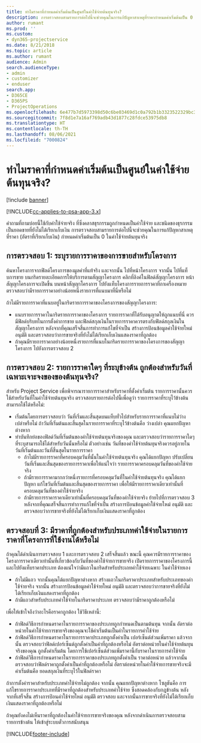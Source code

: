 ```yaml
---
title: ทำไมราคาที่กำหนดค่าเริ่มต้นเป็นศูนย์ในค่าใช้จ่ายต้นทุนจริง?
description: การตรวจสอบสามรายการต่อไปนี้จะช่วยคุณในการแก้ปัญหาสาเหตุที่ราคากำหนดค่าเริ่มต้นเป็น 0 ในค่าใช้จ่ายต้นทุนจริง
author: rumant
ms.prod: ''
ms.custom:
- dyn365-projectservice
ms.date: 8/21/2018
ms.topic: article
ms.author: rumant
audience: Admin
search.audienceType:
- admin
- customizer
- enduser
search.app:
- D365CE
- D365PS
- ProjectOperations
ms.openlocfilehash: 6e477b7d5973398d50c6be03469d1c0a792b1b3323522329bc33cba755104968
ms.sourcegitcommit: 7f8d1e7a16af769adb43d1877c28fdce53975db8
ms.translationtype: HT
ms.contentlocale: th-TH
ms.lasthandoff: 08/06/2021
ms.locfileid: "7000824"
---
```

# <a name="why-is-the-price-defaulting-to-zero-on-expense-sales-actuals"></a>ทำไมราคาที่กำหนดค่าเริ่มต้นเป็นศูนย์ในค่าใช้จ่ายต้นทุนจริง?

[!include [banner](../includes/psa-now-project-operations.md)]

[!INCLUDE[cc-applies-to-psa-app-3.x](../includes/cc-applies-to-psa-app-3x.md)]

คำถามที่ถามบ่อยนี้ใช้กับค่าใช้จ่ายจริง ที่ซึ่งคลาสธุรกรรมถูกกำหนดเป็นค่าใช้จ่าย และชนิดของธุรกรรมเป็นยอดขายที่ยังไม่ได้เรียกเก็บเงิน การตรวจสอบสามรายการต่อไปนี้จะช่วยคุณในการแก้ปัญหาสาเหตุที่ราคา (อัตราที่เรียกเก็บเงิน) กำหนดค่าเริ่มต้นเป็น 0 ในค่าใช้จ่ายต้นทุนจริง

## <a name="check-1-identify-the-sales-price-list-for-project"></a>การตรวจสอบ 1: ระบุรายการราคาของการขายสำหรับโครงการ

ค้นหาโครงการจากฟิลด์โครงการของมูลค่าที่แท้จริง และจากนั้น ไปที่หน้าโครงการ จากนั้น ไปที่แท็บการขาย บนกริดรายละเอียดการให้บริการตามสัญญาโครงการ คลิกที่ลิงค์ในฟิลด์สัญญาโครงการ หน้าสัญญาโครงการจะเปิดขึ้น บนหน้าสัญญาโครงการ ไปยังแท็บโครงการรายการราคาที่กาเครื่องหมาย ตรวจสอบว่ามีรายการราคาอย่างน้อยหนึ่งรายการที่แนบมาที่นี่หรือไม่

ถ้าไม่มีรายการราคาที่แนบอยู่ในกริดรายการราคาของโครงการของสัญญาโครงการ:

- แนบรายการราคาในกริดรายการราคาของโครงการ รายการราคาที่ได้รับอนุญาตให้ถูกแนบที่นี่ ควรมีฟิลด์บริบทในการตั้งค่าการขาย และฟิลด์สกุลเงินในรายการราคาควรตรงกับฟิลด์สกุลเงินในสัญญาโครงการ หลังจากที่คุณเสร็จสิ้นการทำการแก้ไขที่จำเป็น สร้างการป้อนข้อมูลค่าใช้จ่ายใหม่ อนุมัติ และตรวจสอบว่าการขายจริงที่ยังไม่ได้เรียกเก็บเงินแสดงราคาที่ถูกต้อง
- ถ้าคุณมีรายการราคาอย่างน้อยหนึ่งรายการที่แนบในกริดรายการราคาของโครงการของสัญญาโครงการ ไปยังการตรวจสอบ 2

## <a name="check-2-are-any-of-the-price-lists-identified-above-valid-for-the-specific-date-of-the-expense-actual"></a>การตรวจสอบ 2: รายการราคาใดๆ ที่ระบุข้างต้น ถูกต้องสำหรับวันที่เฉพาะเจาะจงของของต้นทุนจริง?

สำหรับ Project Service เพื่อพิจารณารายการราคาสำหรับราคาที่ตั้งค่าเริ่มต้น รายการราคานั้นควรใช้สำหรับวันที่ในค่าใช้จ่ายต้นทุนจริง ตรวจสอบรายการต่อไปนี้เพื่อดูว่า รายการราคาที่ระบุไว้ข้างต้นสามารถใช้ได้หรือไม่:

- เริ่มต้นโดยการตรวจสอบว่า วันที่เริ่มและสิ้นสุดบนแท็บทั่วไปสำหรับรายการราคาที่แนบไม่ว่างเปล่าหรือไม่ ถ้าวันที่เริ่มต้นและสิ้นสุดในรายการราคาที่ระบุไว้ข้างต้นคือ ว่างเปล่า คุณแยกปัญหาต่างหาก 
- ทำบันทึกย่อของฟิลด์วันที่เริ่มต้นของค่าใช้จ่ายต้นทุนจริงของคุณ และตรวจสอบว่ารายการราคาใดๆ ที่ระบุสามารถใช้ได้สำหรับวันนั้นหรือไม่ ตัวอย่างเช่น วันที่ของค่าใช้จ่ายต้นทุนจริงควรอยู่ภายในวันที่เริ่มต้นและวันที่สิ้นสุดในรายการราคา 
    - ถ้าไม่มีรายการราคาที่ครอบคลุมวันที่นั้นในค่าใช้จ่ายต้นทุนจริง คุณได้แยกปัญหา ปรับเปลี่ยนวันที่เริ่มและสิ้นสุดของรายการราคาเพื่อให้แน่ใจว่า รายการราคาครอบคลุมวันที่ของค่าใช้จ่ายจริง 
    - ถ้ามีรายการราคามากกว่าหนึ่งรายการที่ครอบคลุมวันที่ในค่าใช้จ่ายต้นทุนจริง คุณได้แยกปัญหา แก้ไขวันที่เริ่มต้นและสิ้นสุดของรายการราคา เพื่อให้มีรายการราคาเดียวเท่านั้นที่ครอบคลุมวันที่ของค่าใช้จ่ายจริง 
    - ถ้ามีรายการราคาราคาเดียวเท่านั้นที่ครอบคลุมวันที่ของค่าใช้จ่ายจริง ย้ายไปที่การตรวจสอบ 3
หลังจากที่คุณเสร็จสิ้นการทำการแก้ไขที่จำเป็น สร้างการป้อนข้อมูลค่าใช้จ่ายใหม่ อนุมัติ และตรวจสอบว่าการขายจริงที่ยังไม่ได้เรียกเก็บเงินแสดงราคาที่ถูกต้อง

## <a name="check-3-is-there-a-valid-price-for-the-expense-category-in-the-applicable-project-price-list"></a>ตรวจสอบที่ 3: มีราคาที่ถูกต้องสำหรับประเภทค่าใช้จ่ายในรายการราคาที่โครงการที่ใช้งานได้หรือไม่ 

ถ้าคุณได้ดำเนินการตรวจสอบ 1 และการตรวจสอบ 2 เสร็จสิ้นแล้ว ขณะนี้ คุณควรมีรายการราคาของโครงการราคาเดียวเท่านั้นที่เกี่ยวข้องกับวันที่ของค่าใช้จ่ายการขายจริง เปิดรายการราคาของโครงการนี้ และไปยังแท็บราคาประเภท ต้องแน่ใจว่ามีแถวในกริดสำหรับประเถทค่าใช้จ่ายเฉพาะ ในค่าใช้จ่ายเอง
 
- ถ้าไม่มีแถว จากนั้นคุณได้แยกปัญหาต่างหาก สร้างแถวในกริดราคาประเภทสำหรับประเภทของค่าใช้จ่ายจริง จากนั้น สร้างการป้อนข้อมูลค่าใช้จ่ายใหม่ อนุมัติ และตรวจสอบว่าการขายจริงที่ยังไม่ได้เรียกเก็บเงินแสดงราคาที่ถูกต้อง 
- ถ้ามีแถวสำหรับประเภทค่าใช้จ่ายในกริดราคาประเภท ตรวจสอบว่ามีราคาถูกต้องหรือไม่

เพื่อให้เข้าใจถึงว่าอะไรคือราคาถูกต้อง ใช้วิธีเหล่านี้:

- ถ้าฟิลด์วิธีการกำหนดราคาในรายการราคาของประเภทถูกกำหนดเป็นตามต้นทุน จากนั้น อัตราต่อหน่วยในค่าใช้จ่ายการขายจริงของคุณจะใช้ค่าเริ่มต้นเป็นค่าในรายการค่าใช้จ่าย
- ถ้าฟิลด์วิธีการกำหนดราคาในรายการราคาประเภทถูกตั้งค่าเป็น เปอร์เซ็นต์ส่วนเพิ่มราคา แล้วจากนั้น ตรวจสอบว่าฟิลด์เปอร์เซ็นต์ถูกตั้งค่าเป็นค่าที่ถูกต้องหรือไม่ อัตราต่อหน่วยในค่าใช้จ่ายต้นทุนจริงของคุณ ถูกตั้งค่าเริ่มต้น โดยการใช้เปอร์เซ็นต์ส่วนเพิ่มราคานี้กับราคาในรายการค่าใช้จ่าย
- ถ้าฟิลด์วิธีการกำหนดราคาในรายการราคาของประเภทถูกตั้งค่าเป็น ราคาต่อหน่วย แล้วจากนั้น ตรวจสอบว่าฟิลด์ราคาถูกตั้งค่าเป็นค่าที่ถูกต้องหรือไม่ อัตราต่อหน่วยในค่าใช้จ่ายการขายจริงจะมีค่าเริ่มต้นคือ ยอดสกุลเงินที่ระบุไว้ในฟิลด์ราคา

ถ้าการตั้งค่าราคาสำหรับประเภทค่าใช้จ่ายไม่ถูกต้อง จากนั้น คุณแยกปัญหาต่างหาก โซลูชันคือ การแก้ไขรายการราคาประเภทที่มีราคาที่ถูกต้องสำหรับประเภทค่าใช้จ่าย ซึ่งสอดคล้องกับกฎข้างต้น หลังจากที่เสร็จสิ้น สร้างการป้อนค่าใช้จ่ายใหม่ อนุมัติ ตรวจสอบ และจากนั้นการขายจริงที่ยังไม่ได้เรียกเก็บเงินแสดงราคาที่ถูกต้องหรือไม่

ถ้าคุณยังคงไม่เห็นราคาที่ถูกต้องในค่าใช้จ่ายการขายจริงของคุณ หลังจากดำเนินการตรวจสอบสามรายการข้างต้น ให้เข้าสู่ระบบตั๋วการสนับสนุน




[!INCLUDE[footer-include](../includes/footer-banner.md)]